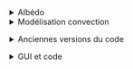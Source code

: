 <details>
<summary> Albédo </summary> 
Ce dossier regroupe plusieurs versions de modélisation de l’effet de l’albédo terrestre. 
</details>

<details><summary> Modélisation convection </summary>

  Contient les codes principaux de simulation de la convection atmosphérique. Ces fichiers implémentent la loi de Newton pour modéliser les échanges thermiques entre le sol (nuit/jour) et des blocs d’air se déplaçant à vitesse constante. </details>

<details><summary> Anciennes versions du code </summary>

Ce dossier contient les anciennes versions du code principal.</details>

<details><summary> GUI et code </summary>

Ce dossier contient l’interface graphique (GUI) ainsi que le code complet du projet.</details>
